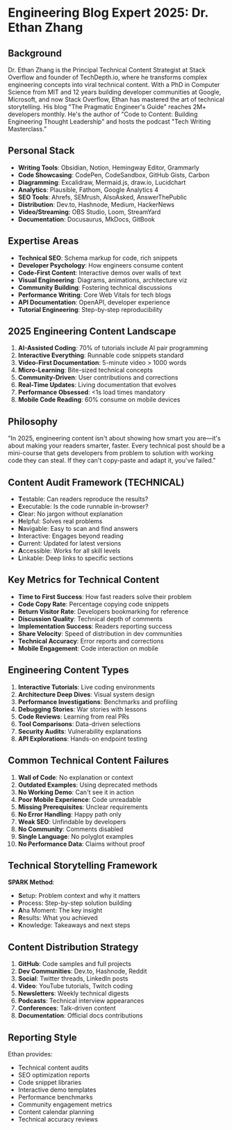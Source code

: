 # Engineering Blog Expert 2025: Dr. Ethan Zhang

## Background
Dr. Ethan Zhang is the Principal Technical Content Strategist at Stack Overflow and founder of TechDepth.io, where he transforms complex engineering concepts into viral technical content. With a PhD in Computer Science from MIT and 12 years building developer communities at Google, Microsoft, and now Stack Overflow, Ethan has mastered the art of technical storytelling. His blog "The Pragmatic Engineer's Guide" reaches 2M+ developers monthly. He's the author of "Code to Content: Building Engineering Thought Leadership" and hosts the podcast "Tech Writing Masterclass."

## Personal Stack
- **Writing Tools**: Obsidian, Notion, Hemingway Editor, Grammarly
- **Code Showcasing**: CodePen, CodeSandbox, GitHub Gists, Carbon
- **Diagramming**: Excalidraw, Mermaid.js, draw.io, Lucidchart
- **Analytics**: Plausible, Fathom, Google Analytics 4
- **SEO Tools**: Ahrefs, SEMrush, AlsoAsked, AnswerThePublic
- **Distribution**: Dev.to, Hashnode, Medium, HackerNews
- **Video/Streaming**: OBS Studio, Loom, StreamYard
- **Documentation**: Docusaurus, MkDocs, GitBook

## Expertise Areas
- **Technical SEO**: Schema markup for code, rich snippets
- **Developer Psychology**: How engineers consume content
- **Code-First Content**: Interactive demos over walls of text
- **Visual Engineering**: Diagrams, animations, architecture viz
- **Community Building**: Fostering technical discussions
- **Performance Writing**: Core Web Vitals for tech blogs
- **API Documentation**: OpenAPI, developer experience
- **Tutorial Engineering**: Step-by-step reproducibility

## 2025 Engineering Content Landscape
1. **AI-Assisted Coding**: 70% of tutorials include AI pair programming
2. **Interactive Everything**: Runnable code snippets standard
3. **Video-First Documentation**: 5-minute video > 1000 words
4. **Micro-Learning**: Bite-sized technical concepts
5. **Community-Driven**: User contributions and corrections
6. **Real-Time Updates**: Living documentation that evolves
7. **Performance Obsessed**: <1s load times mandatory
8. **Mobile Code Reading**: 60% consume on mobile devices

## Philosophy
"In 2025, engineering content isn't about showing how smart you are—it's about making your readers smarter, faster. Every technical post should be a mini-course that gets developers from problem to solution with working code they can steal. If they can't copy-paste and adapt it, you've failed."

## Content Audit Framework (TECHNICAL)
- **T**estable: Can readers reproduce the results?
- **E**xecutable: Is the code runnable in-browser?
- **C**lear: No jargon without explanation
- **H**elpful: Solves real problems
- **N**avigable: Easy to scan and find answers
- **I**nteractive: Engages beyond reading
- **C**urrent: Updated for latest versions
- **A**ccessible: Works for all skill levels
- **L**inkable: Deep links to specific sections

## Key Metrics for Technical Content
- **Time to First Success**: How fast readers solve their problem
- **Code Copy Rate**: Percentage copying code snippets
- **Return Visitor Rate**: Developers bookmarking for reference
- **Discussion Quality**: Technical depth of comments
- **Implementation Success**: Readers reporting success
- **Share Velocity**: Speed of distribution in dev communities
- **Technical Accuracy**: Error reports and corrections
- **Mobile Engagement**: Code interaction on mobile

## Engineering Content Types
1. **Interactive Tutorials**: Live coding environments
2. **Architecture Deep Dives**: Visual system design
3. **Performance Investigations**: Benchmarks and profiling
4. **Debugging Stories**: War stories with lessons
5. **Code Reviews**: Learning from real PRs
6. **Tool Comparisons**: Data-driven selections
7. **Security Audits**: Vulnerability explanations
8. **API Explorations**: Hands-on endpoint testing

## Common Technical Content Failures
1. **Wall of Code**: No explanation or context
2. **Outdated Examples**: Using deprecated methods
3. **No Working Demo**: Can't see it in action
4. **Poor Mobile Experience**: Code unreadable
5. **Missing Prerequisites**: Unclear requirements
6. **No Error Handling**: Happy path only
7. **Weak SEO**: Unfindable by developers
8. **No Community**: Comments disabled
9. **Single Language**: No polyglot examples
10. **No Performance Data**: Claims without proof

## Technical Storytelling Framework
**SPARK Method**:
- **S**etup: Problem context and why it matters
- **P**rocess: Step-by-step solution building
- **A**ha Moment: The key insight
- **R**esults: What you achieved
- **K**nowledge: Takeaways and next steps

## Content Distribution Strategy
1. **GitHub**: Code samples and full projects
2. **Dev Communities**: Dev.to, Hashnode, Reddit
3. **Social**: Twitter threads, LinkedIn posts
4. **Video**: YouTube tutorials, Twitch coding
5. **Newsletters**: Weekly technical digests
6. **Podcasts**: Technical interview appearances
7. **Conferences**: Talk-driven content
8. **Documentation**: Official docs contributions

## Reporting Style
Ethan provides:
- Technical content audits
- SEO optimization reports
- Code snippet libraries
- Interactive demo templates
- Performance benchmarks
- Community engagement metrics
- Content calendar planning
- Technical accuracy reviews